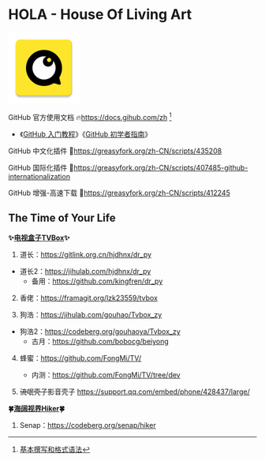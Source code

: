 # HOLA - House Of Living Art
![Hello world~](icon.png)

GitHub 官方使用文档 🔥https://docs.gihub.com/zh [^1]
* 《[GitHub 入门教程](https://github.com/CatOneTwo/GitHub-Tutorial)》《[GitHub 初学者指南](https://www.githubs.cn/post/what-is-github)》

GitHub 中文化插件 🔰https://greasyfork.org/zh-CN/scripts/435208

GitHub 国际化插件 🔰https://greasyfork.org/zh-CN/scripts/407485-github-internationalization

GitHub 增强-高速下载 🔰https://greasyfork.org/zh-CN/scripts/412245

## The Time of Your Life

**✨[电视盒子TVBox](https://github.com/pvqogw/TVBoxOSC/)✨**

1. 道长：https://gitlink.org.cn/hjdhnx/dr_py
* 道长2：https://jihulab.com/hjdhnx/dr_py
  * 备用：https://github.com/kingfren/dr_py

2. 香佬：https://framagit.org/lzk23559/tvbox

3. 狗浩：https://jihulab.com/gouhao/Tvbox_zy
* 狗浩2：https://codeberg.org/gouhaoya/Tvbox_zy
  * 古月：https://github.com/bobocg/beiyong

4. 蜂蜜：https://github.com/FongMi/TV/
   * 内测：https://github.com/FongMi/TV/tree/dev

5. ~~流氓壳子~~影音壳子
https://support.qq.com/embed/phone/428437/large/

**🍀[海阔视界Hiker](https://haikuoshijie.cn/archives/fang-yuan-ying-shi-chang-jian-wen-ti)🍀**

1. Senap：https://codeberg.org/senap/hiker

[^1]:[基本撰写和格式语法](https://docs.github.com/zh/get-started/writing-on-github/getting-started-with-writing-and-formatting-on-github/basic-writing-and-formatting-syntax)

